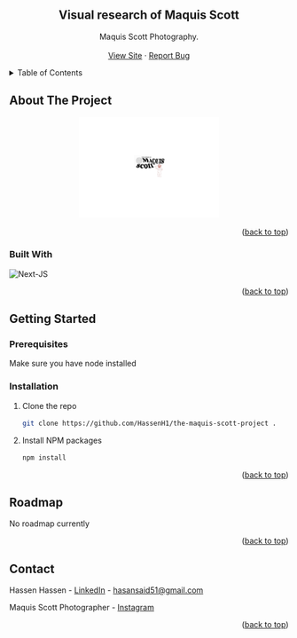 ﻿<br />
<div align="center" id="readme-top">
  <h2 align="center">Visual research of Maquis Scott</h2>
  <p align="center">
    Maquis Scott Photography.
    <br />
    <br />
    <a href="https://maquiss.com/">View Site</a>
    ·
    <a href="https://github.com/HassenH1/the-maquis-scott-project/issues">Report Bug</a>
  </p>
</div>

<!-- TABLE OF CONTENTS -->
<details>
  <summary>Table of Contents</summary>
  <ol>
    <li>
      <a href="#about-the-project">About The Project</a>
      <ul>
        <li><a href="#built-with">Built With</a></li>
      </ul>
    </li>
    <li>
      <a href="#getting-started">Getting Started</a>
      <ul>
        <li><a href="#prerequisites">Prerequisites</a></li>
        <li><a href="#installation">Installation</a></li>
      </ul>
    </li>
    <li><a href="#roadmap">Roadmap</a></li>
    <li><a href="#contact">Contact</a></li>
  </ol>
</details>

<!-- ABOUT THE PROJECT -->

## About The Project

<!-- [maquisscott-screenshot]: public/LANDING_LOGO.jpg

![maquisscott-screenshot] -->

<p align="center" width="100%">
    <img width="50%" src="public/LANDING_LOGO.jpg" />
</p>

<p align="right">(<a href="#readme-top">back to top</a>)</p>

### Built With

[Next-JS]: https://img.shields.io/badge/next.js-000000?style=for-the-badge&logo=nextdotjs&logoColor=white

![Next-JS]

<p align="right">(<a href="#readme-top">back to top</a>)</p>

<!-- GETTING STARTED -->

## Getting Started

### Prerequisites

Make sure you have node installed

### Installation

1. Clone the repo
   ```sh
   git clone https://github.com/HassenH1/the-maquis-scott-project .
   ```
2. Install NPM packages

   ```sh
   npm install
   ```

<p align="right">(<a href="#readme-top">back to top</a>)</p>

<!-- ROADMAP -->

## Roadmap

No roadmap currently

<p align="right">(<a href="#readme-top">back to top</a>)</p>

<!-- CONTACT -->

## Contact

Hassen Hassen - [LinkedIn](https://www.linkedin.com/in/hassenhassen/) - hasansaid51@gmail.com

Maquis Scott Photographer - [Instagram](https://www.instagram.com/maquis.s_/)

<p align="right">(<a href="#readme-top">back to top</a>)</p>
